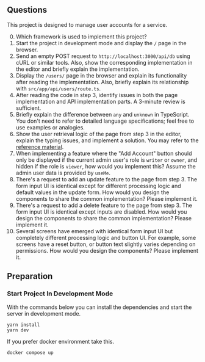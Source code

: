 ## Questions

This project is designed to manage user accounts for a service.

0. Which framework is used to implement this project?
1. Start the project in development mode and display the `/` page in the browser.
2. Send an empty POST request to `http://localhost:3000/api/db` using cURL or similar tools. Also, show the corresponding implementation in the editor and briefly explain the implementation.
3. Display the `/users/` page in the browser and explain its functionality after reading the implementation. Also, briefly explain its relationship with `src/app/api/users/route.ts`.
4. After reading the code in step 3, identify issues in both the page implementation and API implementation parts. A 3-minute review is sufficient.
5. Briefly explain the difference between `any` and `unknown` in TypeScript. You don't need to refer to detailed language specifications; feel free to use examples or analogies.
6. Show the user retrieval logic of the page from step 3 in the editor, explain the typing issues, and implement a solution. You may refer to the [reference material](https://www.typescriptlang.org/play/?#code/C4TwDgpgBACg9gZ2FAvFA3gKCjqBLAEwC4okAnPAOwHNtdg9gAbCE8q23KAIzgJDbAKNOjgCGAV2AALOGQCSxUkI6ioAYzHAI1OSEWDh1KAB8olCUyZr1ZCFogEAgsBIARB2olgCD566gPbTUCCBZtf3cHU3NLawBfTEx1OEokKAAzCGB1aXgkBFQoMQQQSnUoAAoASlQAPgwbVPTfYDESCUoAa0o4AHdKIrE+sUZYMjgAWzwECAA6OwQ4JgA3CErO0IyqR2q1O2AJMkHWsUxE5ObkCFy4fOQ0SrBEAPvalAasLhS05fmmODUSoAckUUDgGSgMmgz3SM2BABooLDgHNCHtvs0-nMAUDgQAVaTQBjMaAQqFE5EvfAIRFUpBzEksDG4H5LFg4wEgwnQH7aSjIcnQ+nIeFIlFzXj8Fk4NnY3HcykomkaOx+Fx0iW2ewRFyMuDyADKAHlDSoaDU9hc2aKEPcipUVmImBJWFBOj1+pRqiQnS7oDNYNSPo0uHhIZVQJByX7XVAAIQoNDAuDcABWN2AwNMZlj0CTaAsVlqByOgwyztmanDVXjIMI2aoUDzUAAZK2oeAIDHna60QRUEmoMD2DRgdUS9ky5lKxBqxG68CmRBG4MW+3O9HIXnGYwWIPk6PqOPJ4djjOmFWwwuQVKQKvm73oBuo93t0-JXwQAfh0eT1BS3PCtLzna9axBSQZDkRQH3XDtXx7f05kg2QFAHAtf3NY8JwAqcgNnedwOBTRtF0Mh9AIWCnzbDtIy7RC+xInQ9DBDCRyw7MTDMBD3yQpiyIon8iyYCdT2nYCr1wGtKkXbV1SzfA12ojcdzk3VRTSNpyjfQIHBwwDywIsCZJBbxWkcDVFMff0aOsvszPkxSkDEbTySCCB9LwwyQMIkzgVCcILIUps4KqHcAuyIKnK09QdPcnM7PmCL1KEuJRNws9vMknADKhMhXXOJIbRpJwyDIMQBDCp8Om6XoBneBoW0DD06soABtABdB08xqz16vqKBSvKkA0QQIaKsdJ89kuTSoEmUZBjQEoygqGoBq+VkrigU4hhGMYshyPIXgQGpfPjGZxpASpThwmQJj6cwIAegBRMq5BBAAlCAEGeNIA0KXpkBc4oyoquZxzO66tDEOYIDWcjKkqDySH+oN0hDGZ7iR0Taju-pHpet6yE+77ftmDRUjaKhCioP1CEShBwZlbbobmDI5GesRcieYMGhuWQsZRCdCqAA).
7. When implementing a feature where the "Add Account" button should only be displayed if the current admin user's role is `writer` or `owner`, and hidden if the role is `viewer`, how would you implement this? Assume the admin user data is provided by `useMe`.
8. There's a request to add an update feature to the page from step 3. The form input UI is identical except for different processing logic and default values in the update form. How would you design the components to share the common implementation? Please implement it.
9. There's a request to add a delete feature to the page from step 3. The form input UI is identical except inputs are disabled. How would you design the components to share the common implementation? Please implement it.
10. Several screens have emerged with identical form input UI but completely different processing logic and button UI. For example, some screens have a reset button, or button text slightly varies depending on permissions. How would you design the components? Please implement it.

## Preparation

### Start Project In Development Mode

With the commands below you can install the dependencies and start the server in development mode.

```shell
yarn install
yarn dev
```

If you prefer docker environment take this.

```shell
docker compose up
```
